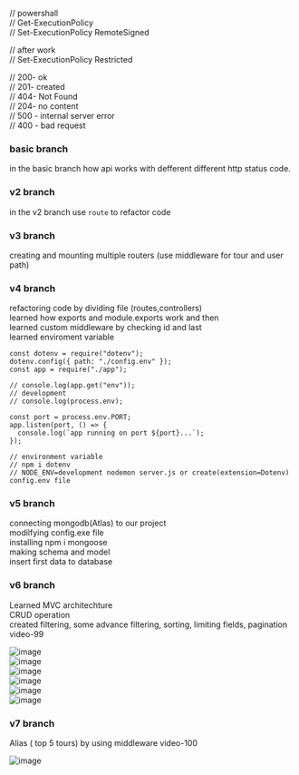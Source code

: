 // powershall  
// Get-ExecutionPolicy  
// Set-ExecutionPolicy RemoteSigned

// after work  
// Set-ExecutionPolicy Restricted

// 200- ok  
// 201- created  
// 404- Not Found  
// 204- no content  
// 500 - internal server error  
// 400 - bad request

### basic branch

in the basic branch how api works with defferent different http status code.

### v2 branch

in the v2 branch use `route` to refactor code

### v3 branch

creating and mounting multiple routers (use middleware for tour and user path)

### v4 branch

refactoring code by dividing file (routes,controllers)  
learned how exports and module.exports work and then  
learned custom middleware by checking id and last  
learned enviroment variable

```
const dotenv = require("dotenv");
dotenv.config({ path: "./config.env" });
const app = require("./app");

// console.log(app.get("env"));
// development
// console.log(process.env);

const port = process.env.PORT;
app.listen(port, () => {
  console.log(`app running on port ${port}...`);
});

// environment variable
// npm i dotenv
// NODE_ENV=development nodemon server.js or create(extension=Dotenv) config.env file
```

### v5 branch

connecting mongodb(Atlas) to our project  
modilfying config.exe file  
installing npm i mongoose  
making schema and model  
insert first data to database

### v6 branch

Learned MVC architechture  
CRUD operation  
created filtering, some advance filtering, sorting, limiting fields, pagination  
video-99

![image](https://github.com/Harrshhpattell/backend-learning/assets/102842153/f94fa4ae-4c20-4b8d-a6ca-e139047d3c73)  
![image](https://github.com/Harrshhpattell/backend-learning/assets/102842153/4bc10af0-abda-486c-92f5-428e391f65d5)  
![image](https://github.com/Harrshhpattell/backend-learning/assets/102842153/c55a4642-f4f7-42d0-b38f-9b766d892c3d)  
![image](https://github.com/Harrshhpattell/backend-learning/assets/102842153/d91ac6dc-744e-47db-b52a-bdf686dc5895)  
![image](https://github.com/Harrshhpattell/backend-learning/assets/102842153/38c15248-e763-4fa5-a4ff-d5ead5c1aa65)  
![image](https://github.com/Harrshhpattell/backend-learning/assets/102842153/d3c4dc43-9948-4582-938a-2cc864672524)

### v7 branch

Alias ( top 5 tours) by using middleware
video-100

![image](https://github.com/Harrshhpattell/backend-learning/assets/102842153/aacb202b-4004-4528-8b24-77c7f4748361)
